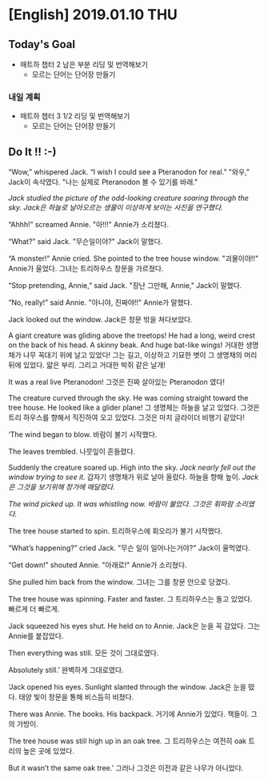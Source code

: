 # [English] 2019.01.10 THU

## Today's Goal

* 매트하 챕터 2 남은 부분 리딩 및 번역해보기
  * 모르는 단어는 단어장 만들기

### 내일 계획

* 매트하 챕터 3 1/2 리딩 및 번역해보기
  * 모르는 단어는 단어장 만들기

## Do It !! :-)

“Wow,” whispered Jack. “I wish I could see a Pteranodon for real.”
"와우," Jack이 속삭였다. "나는 실제로 Pteranodon 볼 수 있기를 바래."

*Jack studied the picture of the odd-looking creature soaring through the sky.*
*Jack은 하늘로 날아오르는 생물이 이상하게 보이는 사진을 연구했다.*

“Ahhh!” screamed Annie.
"아!!!" Annie가 소리쳤다.

“What?” said Jack.
"무슨일이야?" Jack이 말했다.

“A monster!” Annie cried. She pointed to the tree house window.
"괴물이야!!" Annie가 울었다. 그녀는 트리하우스 창문을 가르쳤다.

“Stop pretending, Annie,” said Jack.
"장난 그만해, Annie," Jack이 말했다.

“No, really!” said Annie.
"아니야, 진짜야!!" Annie가 말했다.

Jack looked out the window.
Jack은 창문 밖을 쳐다보았다.

A giant creature was gliding above the treetops! He had a long, weird crest on the back of his head. A skinny beak. And huge bat-like wings!
거대한 생명채가 나무 꼭대기 위에 날고 있었다! 그는 길고, 이상하고 기묘한 볏이 그 생명채의 머리 뒤에 있었다. 얇은 부리. 그리고 거대한 박쥐 같은 날개!

It was a real live Pteranodon!
그것은 진짜 살아있는 Pteranodon 였다!

The creature curved through the sky. He was coming straight toward the tree house. He looked like a glider plane!
그 생명체는 하늘을 날고 있었다. 그것은 트리 하우스를 향해서 직진하여 오고 있었다. 그것은 마치 글라이더 비행기 같았다!

‘The wind began to blow.
바람이 불기 시작했다.

The leaves trembled.
나뭇잎이 흔들렸다.

Suddenly the creature soared up. High into the sky. *Jack nearly fell out the window trying to see it.*
갑자기 생명채가 위로 날아 올랐다. 하늘을 향해 높이. *Jack은 그것을 보기위해 창가에 매달렸다.*

*The wind picked up. It was whistling now.*
*바람이 불었다. 그것은 휘파람 소리였다.*

The tree house started to spin.
트리하우스에 회오리가 불기 시작했다.

“What’s happening?” cried Jack.
"무슨 일이 일어나는거야?" Jack이 울먹였다.

“Get down!” shouted Annie.
"아래로!" Annie가 소리쳤다.

She pulled him back from the window.
그녀는 그를 창문 안으로 당겼다.

The tree house was spinning. Faster and faster.
그 트리하우스는 돌고 있었다. 빠르게 더 빠르게.

Jack squeezed his eyes shut. He held on to Annie.
Jack은 눈을 꼭 감았다. 그는 Annie를 붙잡았다.

Then everything was still.
모든 것이 그대로였다.

Absolutely still.’
완벽하게 그대로였다.

‘Jack opened his eyes. Sunlight slanted through the window.
Jack은 눈을 떴다. 태양 빛이 창문을 통해 비스듬히 비쳤다.

There was Annie. The books. His backpack.
거기에 Annie가 있었다. 책들이. 그의 가방이.

The tree house was still high up in an oak tree.
그 트리하우스는 여전히 oak 트리의 높은 곳에 있었다.

But it wasn’t the same oak tree.’
그러나 그것은 이전과 같은 나무가 아니었다.
